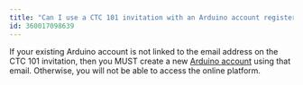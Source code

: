 ```yaml
---
title: "Can I use a CTC 101 invitation with an Arduino account registered with a different email address?"
id: 360017098639
---
```


If your existing Arduino account is not linked to the email address on the CTC 101 invitation, then you MUST create a new [Arduino account](https://id.arduino.cc/) using that email. Otherwise, you will not be able to access the online platform.
